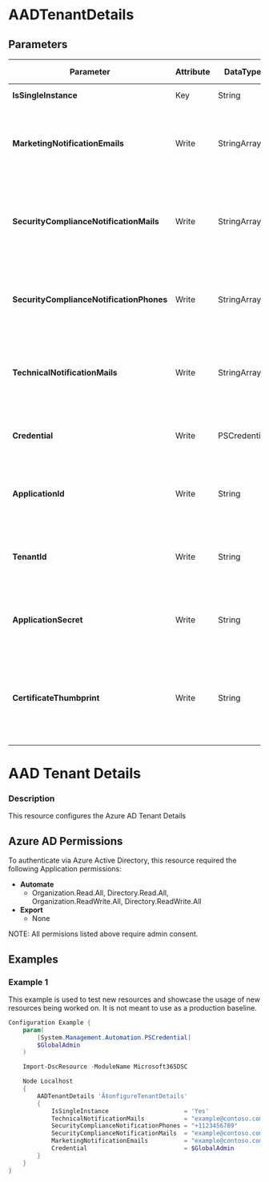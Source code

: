 ﻿# AADTenantDetails

## Parameters

| Parameter | Attribute | DataType | Description | Allowed Values |
| --- | --- | --- | --- | --- |
| **IsSingleInstance** | Key | String | Only valid value is 'Yes'. |Yes|
| **MarketingNotificationEmails** | Write | StringArray[] | Email-addresses from the people who should receive Marketing Notifications ||
| **SecurityComplianceNotificationMails** | Write | StringArray[] | Email-addresses from the people who should receive Security Compliance Notifications ||
| **SecurityComplianceNotificationPhones** | Write | StringArray[] | Phone Numbers from the people who should receive Security Notifications ||
| **TechnicalNotificationMails** | Write | StringArray[] | Email-addresses from the people who should receive Technical Notifications ||
| **Credential** | Write | PSCredential | Credentials of the Azure Active Directory Admin ||
| **ApplicationId** | Write | String | Id of the Azure Active Directory application to authenticate with. ||
| **TenantId** | Write | String | Id of the Azure Active Directory tenant used for authentication. ||
| **ApplicationSecret** | Write | String | Secret of the Azure Active Directory application to authenticate with. ||
| **CertificateThumbprint** | Write | String | Thumbprint of the Azure Active Directory application's authentication certificate to use for authentication. ||

# AAD Tenant Details

### Description

This resource configures the Azure AD Tenant Details

## Azure AD Permissions

To authenticate via Azure Active Directory, this resource required the following Application permissions:

* **Automate**
  * Organization.Read.All, Directory.Read.All, Organization.ReadWrite.All, Directory.ReadWrite.All
* **Export**
  * None

NOTE: All permisions listed above require admin consent.

## Examples

### Example 1

This example is used to test new resources and showcase the usage of new resources being worked on.
It is not meant to use as a production baseline.

```powershell
Configuration Example {
    param(
        [System.Management.Automation.PSCredential]
        $GlobalAdmin
    )

    Import-DscResource -ModuleName Microsoft365DSC

    Node Localhost
    {
        AADTenantDetails 'Ã‡onfigureTenantDetails'
        {
            IsSingleInstance                     = 'Yes'
            TechnicalNotificationMails           = "example@contoso.com"
            SecurityComplianceNotificationPhones = "+1123456789"
            SecurityComplianceNotificationMails  = "example@contoso.com"
            MarketingNotificationEmails          = "example@contoso.com"
            Credential                           = $GlobalAdmin
        }
    }
}
```

